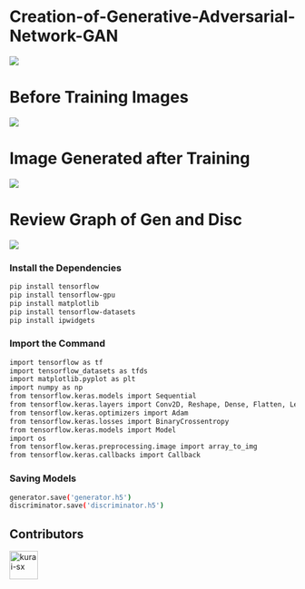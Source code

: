 # Creation-of-Generative-Adversarial-Network-GAN
<img src = "https://github.com/kurai-sx/Fashion-Generative-Adversarial-Network-GAN/blob/main/GAN's/Images/GAN%20Model.png" >

# Before Training Images
<img src = "https://github.com/kurai-sx/Fashion-Generative-Adversarial-Network-GAN/blob/main/GAN's/Images/Before%20Training.png" >

# Image Generated after Training
<img src = "https://github.com/kurai-sx/Fashion-Generative-Adversarial-Network-GAN/blob/main/GAN's/Images/Image%20Generation%20through%20Model.png" >

# Review Graph of Gen and Disc
<img src = "https://github.com/kurai-sx/Fashion-Generative-Adversarial-Network-GAN/blob/main/GAN's/Images/Review%20of%20Gen%20and%20Disc.png" >

### Install the Dependencies

```bash
pip install tensorflow
pip install tensorflow-gpu
pip install matplotlib
pip install tensorflow-datasets
pip install ipwidgets
```

### Import the Command

```bash
import tensorflow as tf
import tensorflow_datasets as tfds
import matplotlib.pyplot as plt
import numpy as np
from tensorflow.keras.models import Sequential
from tensorflow.keras.layers import Conv2D, Reshape, Dense, Flatten, LeakyReLU, Dropout, UpSampling2D
from tensorflow.keras.optimizers import Adam
from tensorflow.keras.losses import BinaryCrossentropy
from tensorflow.keras.models import Model
import os
from tensorflow.keras.preprocessing.image import array_to_img
from tensorflow.keras.callbacks import Callback
```

### Saving Models
```bash
generator.save('generator.h5')
discriminator.save('discriminator.h5')
```

## Contributors
<a target="_blank" href="https://github.com/kurai-sx" ><img src="https://avatars.githubusercontent.com/u/84697122?v=4" href="https://github.com/kurai-sx" alt="kurai-sx" width="50"/></a>
